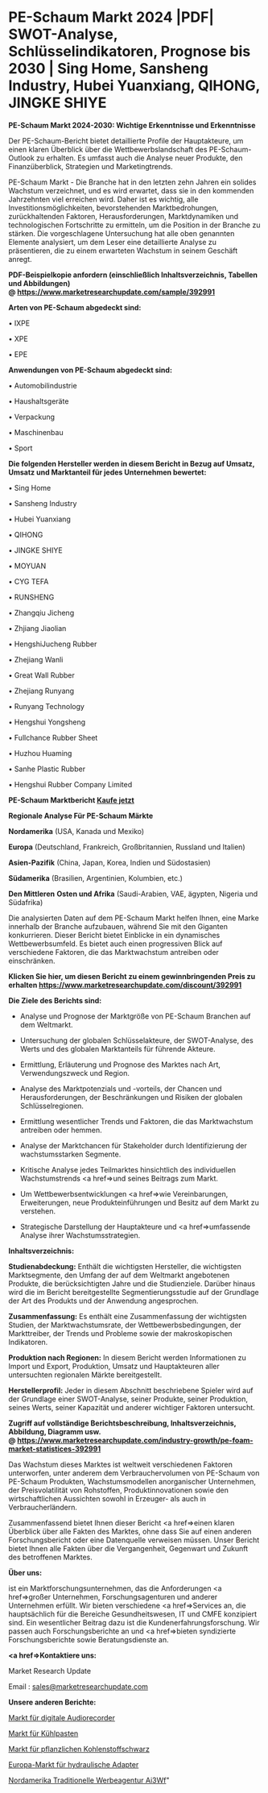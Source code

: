 # PE-Schaum Markt 2024 |PDF| SWOT-Analyse, Schlüsselindikatoren, Prognose bis 2030 | Sing Home, Sansheng Industry, Hubei Yuanxiang, QIHONG, JINGKE SHIYE

<strong>PE-Schaum Markt 2024-2030: Wichtige Erkenntnisse und Erkenntnisse</strong>

Der PE-Schaum-Bericht bietet detaillierte Profile der Hauptakteure, um einen klaren Überblick über die Wettbewerbslandschaft des PE-Schaum-Outlook zu erhalten. Es umfasst auch die Analyse neuer Produkte, den Finanzüberblick, Strategien und Marketingtrends.

PE-Schaum Markt - Die Branche hat in den letzten zehn Jahren ein solides Wachstum verzeichnet, und es wird erwartet, dass sie in den kommenden Jahrzehnten viel erreichen wird. Daher ist es wichtig, alle Investitionsmöglichkeiten, bevorstehenden Marktbedrohungen, zurückhaltenden Faktoren, Herausforderungen, Marktdynamiken und technologischen Fortschritte zu ermitteln, um die Position in der Branche zu stärken. Die vorgeschlagene Untersuchung hat alle oben genannten Elemente analysiert, um dem Leser eine detaillierte Analyse zu präsentieren, die zu einem erwarteten Wachstum in seinem Geschäft anregt.

<strong><b>PDF-Beispielkopie anfordern (einschließlich Inhaltsverzeichnis, Tabellen und Abbildungen) @ </b></strong><strong><a href=https://www.marketresearchupdate.com/sample/392991><strong>https://www.marketresearchupdate.com/sample/392991</u></a></strong></strong>

<strong>Arten von PE-Schaum abgedeckt sind:</strong>

• IXPE

• XPE

• EPE

<strong>Anwendungen von PE-Schaum abgedeckt sind:</strong>

• Automobilindustrie

• Haushaltsgeräte

• Verpackung

• Maschinenbau

• Sport

<strong>Die folgenden Hersteller werden in diesem Bericht in Bezug auf Umsatz, Umsatz und Marktanteil für jedes Unternehmen bewertet:</strong>

• Sing Home

• Sansheng Industry

• Hubei Yuanxiang

• QIHONG

• JINGKE SHIYE

• MOYUAN

• CYG TEFA

• RUNSHENG

• Zhangqiu Jicheng

• Zhjiang Jiaolian

• HengshiJucheng Rubber

• Zhejiang Wanli

• Great Wall Rubber

• Zhejiang Runyang

• Runyang Technology

• Hengshui Yongsheng

• Fullchance Rubber Sheet

• Huzhou Huaming

• Sanhe Plastic Rubber

• Hengshui Rubber Company Limited

<strong>PE-Schaum Marktbericht <a href=https://www.marketresearchupdate.com/buynow/392991>Kaufe jetzt</a></strong>

<strong>Regionale Analyse Für PE-Schaum Märkte</strong>

<strong>Nordamerika</strong> (USA, Kanada und Mexiko)

<strong>Europa</strong> (Deutschland, Frankreich, Großbritannien, Russland und Italien)

<strong>Asien-Pazifik</strong> (China, Japan, Korea, Indien und Südostasien)

<strong>Südamerika</strong> (Brasilien, Argentinien, Kolumbien, etc.)

<strong>Den Mittleren</strong> <strong>Osten und Afrika</strong> (Saudi-Arabien, VAE, ägypten, Nigeria und Südafrika)

Die analysierten Daten auf dem PE-Schaum Markt helfen Ihnen, eine Marke innerhalb der Branche aufzubauen, während Sie mit den Giganten konkurrieren. Dieser Bericht bietet Einblicke in ein dynamisches Wettbewerbsumfeld. Es bietet auch einen progressiven Blick auf verschiedene Faktoren, die das Marktwachstum antreiben oder einschränken.

<strong>Klicken Sie hier, um diesen Bericht zu einem gewinnbringenden Preis zu erhalten
</strong><strong><a href=https://www.marketresearchupdate.com/discount/392991>https://www.marketresearchupdate.com/discount/392991</b></u></strong></a>

<strong>Die Ziele des Berichts sind:</strong>

- Analyse und Prognose der Marktgröße von PE-Schaum Branchen auf dem Weltmarkt.

- Untersuchung der globalen Schlüsselakteure, der SWOT-Analyse, des Werts und des globalen Marktanteils für führende Akteure.

- Ermittlung, Erläuterung und Prognose des Marktes nach Art, Verwendungszweck und Region.

- Analyse des Marktpotenzials und -vorteils, der Chancen und Herausforderungen, der Beschränkungen und Risiken der globalen Schlüsselregionen.

- Ermittlung wesentlicher Trends und Faktoren, die das Marktwachstum antreiben oder hemmen.

- Analyse der Marktchancen für Stakeholder durch Identifizierung der wachstumsstarken Segmente.

- Kritische Analyse jedes Teilmarktes hinsichtlich des individuellen Wachstumstrends <a href=>und</a> seines Beitrags zum Markt.

- Um Wettbewerbsentwicklungen <a href=>wie</a> Vereinbarungen, Erweiterungen, neue Produkteinführungen und Besitz auf dem Markt zu verstehen.

- Strategische Darstellung der Hauptakteure und <a href=>umfas</a>sende Analyse ihrer Wachstumsstrategien.

<strong>Inhaltsverzeichnis:</strong>

<strong>Studienabdeckung:</strong> Enthält die wichtigsten Hersteller, die wichtigsten Marktsegmente, den Umfang der auf dem Weltmarkt angebotenen Produkte, die berücksichtigten Jahre und die Studienziele. Darüber hinaus wird die im Bericht bereitgestellte Segmentierungsstudie auf der Grundlage der Art des Produkts und der Anwendung angesprochen.

<strong>Zusammenfassung:</strong> Es enthält eine Zusammenfassung der wichtigsten Studien, der Marktwachstumsrate, der Wettbewerbsbedingungen, der Markttreiber, der Trends und Probleme sowie der makroskopischen Indikatoren.

<strong>Produktion nach Regionen:</strong> In diesem Bericht werden Informationen zu Import und Export, Produktion, Umsatz und Hauptakteuren aller untersuchten regionalen Märkte bereitgestellt.

<strong>Herstellerprofil:</strong> Jeder in diesem Abschnitt beschriebene Spieler wird auf der Grundlage einer SWOT-Analyse, seiner Produkte, seiner Produktion, seines Werts, seiner Kapazität und anderer wichtiger Faktoren untersucht.

<strong><b>Zugriff auf vollständige Berichtsbeschreibung, Inhaltsverzeichnis, Abbildung, Diagramm usw. @ </b></strong><strong><a href=https://www.marketresearchupdate.com/industry-growth/pe-foam-market-statistices-392991>https://www.marketresearchupdate.com/industry-growth/pe-foam-market-statistices-392991</a></strong>

Das Wachstum dieses Marktes ist weltweit verschiedenen Faktoren unterworfen, unter anderem dem Verbrauchervolumen von PE-Schaum von PE-Schaum Produkten, Wachstumsmodellen anorganischer Unternehmen, der Preisvolatilität von Rohstoffen, Produktinnovationen sowie den wirtschaftlichen Aussichten sowohl in Erzeuger- als auch in Verbraucherländern.

Zusammenfassend bietet Ihnen dieser Bericht <a href=>einen</a> klaren Überblick über alle Fakten des Marktes, ohne dass Sie auf einen anderen Forschungsbericht oder eine Datenquelle verweisen müssen. Unser Bericht bietet Ihnen alle Fakten über die Vergangenheit, Gegenwart und Zukunft des betroffenen Marktes.

<strong>Über uns:</strong>

 ist ein Marktforschungsunternehmen, das die Anforderungen <a href=>großer</a> Unternehmen, Forschungsagenturen und anderer Unternehmen erfüllt. Wir bieten verschiedene <a href=>Services</a> an, die hauptsächlich für die Bereiche Gesundheitswesen, IT und CMFE konzipiert sind. Ein wesentlicher Beitrag dazu ist die Kundenerfahrungsforschung. Wir passen auch Forschungsberichte an und <a href=>bieten</a> syndizierte Forschungsberichte sowie Beratungsdienste an.

<strong><a href=>Kontaktiere uns:</a></strong>

Market Research Update

Email : sales@marketresearchupdate.com

<strong>Unsere anderen Berichte:</strong>

<a href=https://www.linkedin.com/pulse/digital-audio-recorders-market-202-what-factors>Markt für digitale Audiorecorder</a>

<a href=https://www.linkedin.com/pulse/cooling-paste-market-outlooks-2023-size-players>Markt für Kühlpasten</a>

<a href=https://www.linkedin.com/pulse/vegetable-carbon-black-market-size-trends-consumption>Markt für pflanzlichen Kohlenstoffschwarz</a>

<a href=https://www.linkedin.com/pulse/europe-hydraulic-adapters-market-2023-current>Europa-Markt für hydraulische Adapter</a>

<a href=https://www.linkedin.com/pulse/north-america-traditional-advertising-agency-ai3wf/>Nordamerika Traditionelle Werbeagentur Ai3Wf</a>"
